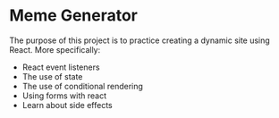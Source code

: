 # Meme Generator

The purpose of this project is to practice creating a dynamic site using React. More specifically:

- React event listeners
- The use of state
- The use of conditional rendering
- Using forms with react
- Learn about side effects
